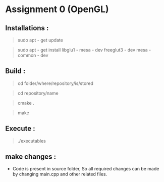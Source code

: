 # Assignment 0 (OpenGL)
## Installations :
> sudo apt - get update

> sudo apt - get install libglu1 - mesa - dev freeglut3 - dev mesa - common - dev

## Build :
> cd folder/where/repository/is/stored

> cd repository/name

> cmake .

> make

## Execute :
> ./executables

## make changes :
- Code is present in source folder, So all required changes can be made by changing main.cpp and other related files.
